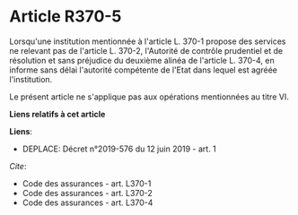 # Article R370-5

Lorsqu'une institution mentionnée à l'article L. 370-1 propose des services ne relevant pas de l'article L. 370-2, l'Autorité
de contrôle prudentiel et de résolution et sans préjudice du deuxième alinéa de l'article L. 370-4, en informe sans délai
l'autorité compétente de l'Etat dans lequel est agréée l'institution. 

Le présent article ne s'applique pas aux opérations mentionnées au titre VI.

**Liens relatifs à cet article**

**Liens**:

  - DEPLACE: Décret n°2019-576 du 12 juin 2019 - art. 1

_Cite_:

  - Code des assurances - art. L370-1
  - Code des assurances - art. L370-2
  - Code des assurances - art. L370-4
